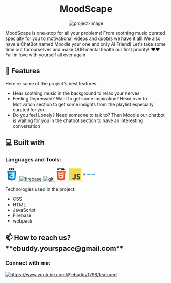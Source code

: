 <h1 align="center" id="title">MoodScape</h1>

<p align="center"><img src="https://socialify.git.ci/pranjaliaditi/Moodscape/image?description=1&amp;descriptionEditable=Your%20Space%20-%20Prioritise%20Your%20Mental%20Health%20with%20Us%20!&amp;font=Raleway&amp;logo=https%3A%2F%2Fimg.freepik.com%2Fpremium-vector%2Fcute-polar-bear-mascot-vector-icon-cartoon-character-illustration_461200-22.jpg%3Fw%3D1060&amp;name=1&amp;pattern=Signal&amp;theme=Dark" alt="project-image"></p>

<p id="description">MoodScape is one-stop for all your problems! From soothing music curated specially for you to motivational videos and quotes we have it all! We also have a ChatBot named Moodle your one and only AI Friend! Let's take some time out for ourselves and make OUR mental health our first priority! ❤️❤ Fall in love with yourself all over again</p>

  
  
<h2>🧐 Features</h2>

Here're some of the project's best features:

*   Hear soothing music in the background to relax your nerves
*   Feeling Depressed? Want to get some Inspiration? Head over to Motivation section to get some insights from the playlist especially curated for you
*   Do you feel Lonely? Need someone to talk to? Then Moodle our chatbot is waiting for you in the chatbot section to have an interesting conversation

  
  
<h2>💻 Built with</h2>
<h3 align="left">Languages and Tools:</h3>
<p align="left"> <a href="https://www.w3schools.com/css/" target="_blank" rel="noreferrer"> <img src="https://raw.githubusercontent.com/devicons/devicon/master/icons/css3/css3-original-wordmark.svg" alt="css3" width="40" height="40"/> </a> <a href="https://firebase.google.com/" target="_blank" rel="noreferrer"> <img src="https://www.vectorlogo.zone/logos/firebase/firebase-icon.svg" alt="firebase" width="40" height="40"/> </a> <a href="https://git-scm.com/" target="_blank" rel="noreferrer"> <img src="https://www.vectorlogo.zone/logos/git-scm/git-scm-icon.svg" alt="git" width="40" height="40"/> </a> <a href="https://www.w3.org/html/" target="_blank" rel="noreferrer"> <img src="https://raw.githubusercontent.com/devicons/devicon/master/icons/html5/html5-original-wordmark.svg" alt="html5" width="40" height="40"/> </a> <a href="https://developer.mozilla.org/en-US/docs/Web/JavaScript" target="_blank" rel="noreferrer"> <img src="https://raw.githubusercontent.com/devicons/devicon/master/icons/javascript/javascript-original.svg" alt="javascript" width="40" height="40"/> </a> <a href="https://webpack.js.org" target="_blank" rel="noreferrer"> <img src="https://raw.githubusercontent.com/devicons/devicon/d00d0969292a6569d45b06d3f350f463a0107b0d/icons/webpack/webpack-original-wordmark.svg" alt="webpack" width="40" height="40"/> </a> </p>

Technologies used in the project:

*   CSS
*   HTML
*   JavaScript
*   Firebase
*   webpack


<h2>📫 How to reach us? **ebuddy.yourspace@gmail.com** </h2>

<h3 align="left">Connect with me:</h3>
<p align="left">
<a href="https://www.youtube.com/c/https://www.youtube.com/@ebuddy1798/featured" target="blank"><img align="center" src="https://raw.githubusercontent.com/rahuldkjain/github-profile-readme-generator/master/src/images/icons/Social/youtube.svg" alt="https://www.youtube.com/@ebuddy1798/featured" height="30" width="40" /></a>
</p>
